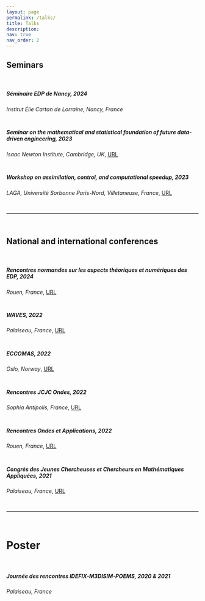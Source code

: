 ```yaml
---
layout: page
permalink: /talks/
title: Talks
description:
nav: true
nav_order: 2
---
```


## Seminars

<br>

##### Séminaire EDP de Nancy, 2024
*Institut Élie Cartan de Lorraine, Nancy, France*

<div style="line-height:10px;">&nbsp;</div>

##### Seminar on the mathematical and statistical foundation of future data-driven engineering, 2023
*Isaac Newton Institute, Cambridge, UK*, [URL](https://www.newton.ac.uk/seminar/39915/)

<div style="line-height:10px;">&nbsp;</div>

##### Workshop on assimilation, control, and computational speedup, 2023
*LAGA, Université Sorbonne Paris-Nord, Villetaneuse, France*, [URL](https://workshopallowap.sciencesconf.org/program?lang=fr)

<br>

---

<br>

## National and international conferences

<br>

##### Rencontres normandes sur les aspects théoriques et numériques des EDP, 2024
*Rouen, France*, [URL](https://r-n-edp.sciencesconf.org/resource/page/id/3)

<div style="line-height:10px;">&nbsp;</div>

##### WAVES, 2022
*Palaiseau, France*, [URL](https://waves2022.sciencesconf.org/393254/document)

<div style="line-height:10px;">&nbsp;</div>

##### ECCOMAS, 2022
*Oslo, Norway*, [URL](http://www.eccomas2022.org/admin/files/fileabstract/a1368.pdf)

<div style="line-height:10px;">&nbsp;</div>

##### Rencontres JCJC Ondes, 2022
*Sophia Antipolis, France*, [URL](https://jcjc_ondes.pages.math.cnrs.fr/2022/#schedule)

<div style="line-height:10px;">&nbsp;</div>

##### Rencontres Ondes et Applications, 2022
*Rouen, France*, [URL](http://lmi.insa-rouen.fr/2-non-categorise/142-roa2022.html)

<div style="line-height:10px;">&nbsp;</div>

##### Congrès des Jeunes Chercheuses et Chercheurs en Mathématiques Appliquées, 2021
*Palaiseau, France*, [URL](https://cjc-ma2021.github.io/resumes/resume-tiphaine-delaunay.pdf)

<br>

---

<br>

# Poster

<br>

##### Journée des rencontres IDEFIX-M3DISIM-POEMS, 2020 & 2021
*Palaiseau, France*

<!-- <div style="line-height:10px;">&nbsp;</div>

##### Journée des rencontres IDEFIX-M3DISIM-POEMS, 2020
*Palaiseau, France* -->